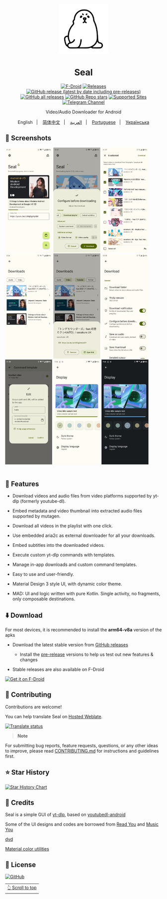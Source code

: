 <p align="center"> 
	<img src="fastlane/metadata/android/en-US/images/icon.png" width=160 height=160 >
</p>
<h1 align="center">
Seal
</h1>
<div align="center">

[![F-Droid](https://img.shields.io/f-droid/v/com.junkfood.seal.svg?logo=F-Droid&color=green&style=flat-square)](https://f-droid.org/en/packages/com.junkfood.seal)
[![Releases](https://img.shields.io/github/release/JunkFood02/Seal.svg?logo=github&color=171515&label=stable&style=flat-square)](https://github.com/JunkFood02/Seal/releases/latest)
[![GitHub release (latest by date including pre-releases)](https://img.shields.io/github/v/release/JunkFood02/Seal?include_prereleases&label=preview&logo=github)](https://github.com/JunkFood02/Seal/releases)
[![GitHub all releases](https://img.shields.io/github/downloads/JunkFood02/Seal/total?style=flat-square)](https://github.com/JunkFood02/Seal/releases)
[![GitHub Repo stars](https://img.shields.io/github/stars/JunkFood02/Seal?style=flat-square)](https://github.com/JunkFood02/Seal/stargazers)
[![Supported Sites](https://img.shields.io/badge/Supported-Sites-9cf.svg?style=flat-square)](https://github.com/yt-dlp/yt-dlp/blob/master/supportedsites.md)
[![Telegram Channel](https://img.shields.io/badge/Telegram-Seal-blue?style=flat-square&logo=telegram)](https://t.me/seal_app)



Video/Audio Downloader for Android

<p align="center">
English
&nbsp;&nbsp;| &nbsp;&nbsp;
<a href="https://github.com/JunkFood02/Seal/blob/main/README-zh.md">简体中文</a>
&nbsp;&nbsp;| &nbsp;&nbsp;
<a href="https://github.com/JunkFood02/Seal/blob/main/README-ar.md">العربية</a>
&nbsp;&nbsp;| &nbsp;&nbsp;
<a href="https://github.com/JunkFood02/Seal/blob/main/README-pt.md">Portuguese</a>
&nbsp;&nbsp;| &nbsp;&nbsp;
<a href="https://github.com/JunkFood02/Seal/blob/main/README-ua.md">Українська</a>
</p>
</div>

## 📱 Screenshots

<div>
<img src="fastlane/metadata/android/en-US/images/phoneScreenshots/1.jpg" width="30%" />
<img src="fastlane/metadata/android/en-US/images/phoneScreenshots/2.jpg" width="30%" />
<img src="fastlane/metadata/android/en-US/images/phoneScreenshots/3.jpg" width="30%" />
<img src="fastlane/metadata/android/en-US/images/phoneScreenshots/4.png" width="30%" />
<img src="fastlane/metadata/android/en-US/images/phoneScreenshots/5.png" width="30%" />
<img src="fastlane/metadata/android/en-US/images/phoneScreenshots/6.jpg" width="30%" />
<img src="fastlane/metadata/android/en-US/images/phoneScreenshots/9.jpg" width="30%" />
<img src="fastlane/metadata/android/en-US/images/phoneScreenshots/7.jpg" width="30%" />
<img src="fastlane/metadata/android/en-US/images/phoneScreenshots/8.jpg" width="30%" />
</div>

<br>

## 📖 Features

- Download videos and audio files from video platforms supported by yt-dlp (formerly youtube-dl).

- Embed metadata and video thumbnail into extracted audio files supported by mutagen.

- Download all videos in the playlist with one click.

- Use embedded aria2c as external downloader for all your downloads.

- Embed subtitles into the downloaded videos.

- Execute custom yt-dlp commands with templates.

- Manage in-app downloads and custom command templates.

- Easy to use and user-friendly.

- Material Design 3 style UI, with dynamic color theme.

- MAD: UI and logic written with pure Kotlin. Single activity, no fragments, only composable destinations.



## ⬇️ Download

For most devices, it is recommended to install the **arm64-v8a** version of the apks

- Download the latest stable version from [GitHub releases](https://github.com/JunkFood02/Seal/releases/latest)
  - Install the [pre-release](https://github.com/JunkFood02/Seal/releases/) versions to help us test out new features & changes

- Stable releases are also available on F-Droid

[<img src="https://fdroid.gitlab.io/artwork/badge/get-it-on.png"
     alt="Get it on F-Droid"
     height="70">](https://f-droid.org/packages/com.junkfood.seal/)



## 🤝 Contributing

Contributions are welcome!

You can help translate Seal on [Hosted Weblate](https://hosted.weblate.org/projects/seal/).

[![Translate status](https://hosted.weblate.org/widgets/seal/-/multi-auto.svg)](https://hosted.weblate.org/engage/seal/)

>**Note**

For submitting bug reports, feature requests, questions, or any other ideas to improve, please read [CONTRIBUTING.md](https://github.com/JunkFood02/Seal/blob/main/CONTRIBUTING.md) for instructions and guidelines first.

## ⭐️ Star History

[![Star History Chart](https://api.star-history.com/svg?repos=JunkFood02/Seal&type=Timeline)](https://star-history.com/#JunkFood02/Seal&Timeline)

## 🧱 Credits

Seal is a simple GUI of [yt-dlp](https://github.com/yt-dlp/yt-dlp), based on [youtubedl-android](https://github.com/yausername/youtubedl-android)

Some of the UI designs and codes are borrowed from [Read You](https://github.com/Ashinch/ReadYou) and [Music You](https://github.com/Kyant0/MusicYou)

[dvd](https://github.com/yausername/dvd)

[Material color utilities](https://github.com/material-foundation/material-color-utilities)

## 📃 License

[![GitHub](https://img.shields.io/github/license/JunkFood02/Seal?style=for-the-badge)](https://github.com/JunkFood02/Seal/blob/main/LICENSE)

<div align="right">
<table><td>
<a href="#start-of-content">👆 Scroll to top</a>
</td></table>
</div>
